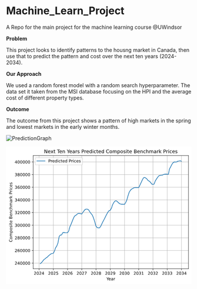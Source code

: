 # Machine_Learn_Project
A Repo for the main project for the machine learning course @UWindsor

<b>Problem</b>
<p>
  This project looks to identify patterns to the housng market in Canada, then use that to predict the pattern and cost over the next ten years (2024-2034).
</p>

<b>Our Approach</b>
<p>
   We used a random forest model with a random search hyperparameter. The data set it taken from the MSI database focusing on the HPI and the average cost of different property types.
</p>

<b>Outcome</b>
<p>
  The outcome from this project shows a pattern of high markets in the spring and lowest markets in the early winter months.
</p>

![PredictionGraph](https://github.com/PMcTwist/Machine_Learn_Project/assets/36010758/6141c07f-4ab3-41a1-83d2-74305d7efca3)<?xml version="1.0" encoding="utf-8" standalone="no"?>
<!DOCTYPE svg PUBLIC "-//W3C//DTD SVG 1.1//EN"
  "http://www.w3.org/Graphics/SVG/1.1/DTD/svg11.dtd">
<svg xmlns:xlink="http://www.w3.org/1999/xlink" width="453.483125pt" height="336.634375pt" viewBox="0 0 453.483125 336.634375" xmlns="http://www.w3.org/2000/svg" version="1.1">
 <metadata>
  <rdf:RDF xmlns:dc="http://purl.org/dc/elements/1.1/" xmlns:cc="http://creativecommons.org/ns#" xmlns:rdf="http://www.w3.org/1999/02/22-rdf-syntax-ns#">
   <cc:Work>
    <dc:type rdf:resource="http://purl.org/dc/dcmitype/StillImage"/>
    <dc:date>2024-03-12T00:32:23.652725</dc:date>
    <dc:format>image/svg+xml</dc:format>
    <dc:creator>
     <cc:Agent>
      <dc:title>Matplotlib v3.7.1, https://matplotlib.org/</dc:title>
     </cc:Agent>
    </dc:creator>
   </cc:Work>
  </rdf:RDF>
 </metadata>
 <defs>
  <style type="text/css">*{stroke-linejoin: round; stroke-linecap: butt}</style>
 </defs>
 <g id="figure_1">
  <g id="patch_1">
   <path d="M 0 336.634375 
L 453.483125 336.634375 
L 453.483125 0 
L 0 0 
z
" style="fill: #ffffff"/>
  </g>
  <g id="axes_1">
   <g id="patch_2">
    <path d="M 66.053125 299.078125 
L 446.283125 299.078125 
L 446.283125 22.318125 
L 66.053125 22.318125 
z
" style="fill: #ffffff"/>
   </g>
   <g id="matplotlib.axis_1">
    <g id="xtick_1">
     <g id="line2d_1">
      <path d="M 80.473273 299.078125 
L 80.473273 22.318125 
" clip-path="url(#p0b5fc66ed8)" style="fill: none; stroke: #b0b0b0; stroke-width: 0.8; stroke-linecap: square"/>
     </g>
     <g id="line2d_2">
      <defs>
       <path id="m12b2a1aa0b" d="M 0 0 
L 0 3.5 
" style="stroke: #000000; stroke-width: 0.8"/>
      </defs>
      <g>
       <use xlink:href="#m12b2a1aa0b" x="80.473273" y="299.078125" style="stroke: #000000; stroke-width: 0.8"/>
      </g>
     </g>
     <g id="text_1">
      <!-- 2024 -->
      <g transform="translate(67.748273 313.676562) scale(0.1 -0.1)">
       <defs>
        <path id="DejaVuSans-32" d="M 1228 531 
L 3431 531 
L 3431 0 
L 469 0 
L 469 531 
Q 828 903 1448 1529 
Q 2069 2156 2228 2338 
Q 2531 2678 2651 2914 
Q 2772 3150 2772 3378 
Q 2772 3750 2511 3984 
Q 2250 4219 1831 4219 
Q 1534 4219 1204 4116 
Q 875 4013 500 3803 
L 500 4441 
Q 881 4594 1212 4672 
Q 1544 4750 1819 4750 
Q 2544 4750 2975 4387 
Q 3406 4025 3406 3419 
Q 3406 3131 3298 2873 
Q 3191 2616 2906 2266 
Q 2828 2175 2409 1742 
Q 1991 1309 1228 531 
z
" transform="scale(0.015625)"/>
        <path id="DejaVuSans-30" d="M 2034 4250 
Q 1547 4250 1301 3770 
Q 1056 3291 1056 2328 
Q 1056 1369 1301 889 
Q 1547 409 2034 409 
Q 2525 409 2770 889 
Q 3016 1369 3016 2328 
Q 3016 3291 2770 3770 
Q 2525 4250 2034 4250 
z
M 2034 4750 
Q 2819 4750 3233 4129 
Q 3647 3509 3647 2328 
Q 3647 1150 3233 529 
Q 2819 -91 2034 -91 
Q 1250 -91 836 529 
Q 422 1150 422 2328 
Q 422 3509 836 4129 
Q 1250 4750 2034 4750 
z
" transform="scale(0.015625)"/>
        <path id="DejaVuSans-34" d="M 2419 4116 
L 825 1625 
L 2419 1625 
L 2419 4116 
z
M 2253 4666 
L 3047 4666 
L 3047 1625 
L 3713 1625 
L 3713 1100 
L 3047 1100 
L 3047 0 
L 2419 0 
L 2419 1100 
L 313 1100 
L 313 1709 
L 2253 4666 
z
" transform="scale(0.015625)"/>
       </defs>
       <use xlink:href="#DejaVuSans-32"/>
       <use xlink:href="#DejaVuSans-30" x="63.623047"/>
       <use xlink:href="#DejaVuSans-32" x="127.246094"/>
       <use xlink:href="#DejaVuSans-34" x="190.869141"/>
      </g>
     </g>
    </g>
    <g id="xtick_2">
     <g id="line2d_3">
      <path d="M 115.402287 299.078125 
L 115.402287 22.318125 
" clip-path="url(#p0b5fc66ed8)" style="fill: none; stroke: #b0b0b0; stroke-width: 0.8; stroke-linecap: square"/>
     </g>
     <g id="line2d_4">
      <g>
       <use xlink:href="#m12b2a1aa0b" x="115.402287" y="299.078125" style="stroke: #000000; stroke-width: 0.8"/>
      </g>
     </g>
     <g id="text_2">
      <!-- 2025 -->
      <g transform="translate(102.677287 313.676562) scale(0.1 -0.1)">
       <defs>
        <path id="DejaVuSans-35" d="M 691 4666 
L 3169 4666 
L 3169 4134 
L 1269 4134 
L 1269 2991 
Q 1406 3038 1543 3061 
Q 1681 3084 1819 3084 
Q 2600 3084 3056 2656 
Q 3513 2228 3513 1497 
Q 3513 744 3044 326 
Q 2575 -91 1722 -91 
Q 1428 -91 1123 -41 
Q 819 9 494 109 
L 494 744 
Q 775 591 1075 516 
Q 1375 441 1709 441 
Q 2250 441 2565 725 
Q 2881 1009 2881 1497 
Q 2881 1984 2565 2268 
Q 2250 2553 1709 2553 
Q 1456 2553 1204 2497 
Q 953 2441 691 2322 
L 691 4666 
z
" transform="scale(0.015625)"/>
       </defs>
       <use xlink:href="#DejaVuSans-32"/>
       <use xlink:href="#DejaVuSans-30" x="63.623047"/>
       <use xlink:href="#DejaVuSans-32" x="127.246094"/>
       <use xlink:href="#DejaVuSans-35" x="190.869141"/>
      </g>
     </g>
    </g>
    <g id="xtick_3">
     <g id="line2d_5">
      <path d="M 150.235868 299.078125 
L 150.235868 22.318125 
" clip-path="url(#p0b5fc66ed8)" style="fill: none; stroke: #b0b0b0; stroke-width: 0.8; stroke-linecap: square"/>
     </g>
     <g id="line2d_6">
      <g>
       <use xlink:href="#m12b2a1aa0b" x="150.235868" y="299.078125" style="stroke: #000000; stroke-width: 0.8"/>
      </g>
     </g>
     <g id="text_3">
      <!-- 2026 -->
      <g transform="translate(137.510868 313.676562) scale(0.1 -0.1)">
       <defs>
        <path id="DejaVuSans-36" d="M 2113 2584 
Q 1688 2584 1439 2293 
Q 1191 2003 1191 1497 
Q 1191 994 1439 701 
Q 1688 409 2113 409 
Q 2538 409 2786 701 
Q 3034 994 3034 1497 
Q 3034 2003 2786 2293 
Q 2538 2584 2113 2584 
z
M 3366 4563 
L 3366 3988 
Q 3128 4100 2886 4159 
Q 2644 4219 2406 4219 
Q 1781 4219 1451 3797 
Q 1122 3375 1075 2522 
Q 1259 2794 1537 2939 
Q 1816 3084 2150 3084 
Q 2853 3084 3261 2657 
Q 3669 2231 3669 1497 
Q 3669 778 3244 343 
Q 2819 -91 2113 -91 
Q 1303 -91 875 529 
Q 447 1150 447 2328 
Q 447 3434 972 4092 
Q 1497 4750 2381 4750 
Q 2619 4750 2861 4703 
Q 3103 4656 3366 4563 
z
" transform="scale(0.015625)"/>
       </defs>
       <use xlink:href="#DejaVuSans-32"/>
       <use xlink:href="#DejaVuSans-30" x="63.623047"/>
       <use xlink:href="#DejaVuSans-32" x="127.246094"/>
       <use xlink:href="#DejaVuSans-36" x="190.869141"/>
      </g>
     </g>
    </g>
    <g id="xtick_4">
     <g id="line2d_7">
      <path d="M 185.069448 299.078125 
L 185.069448 22.318125 
" clip-path="url(#p0b5fc66ed8)" style="fill: none; stroke: #b0b0b0; stroke-width: 0.8; stroke-linecap: square"/>
     </g>
     <g id="line2d_8">
      <g>
       <use xlink:href="#m12b2a1aa0b" x="185.069448" y="299.078125" style="stroke: #000000; stroke-width: 0.8"/>
      </g>
     </g>
     <g id="text_4">
      <!-- 2027 -->
      <g transform="translate(172.344448 313.676562) scale(0.1 -0.1)">
       <defs>
        <path id="DejaVuSans-37" d="M 525 4666 
L 3525 4666 
L 3525 4397 
L 1831 0 
L 1172 0 
L 2766 4134 
L 525 4134 
L 525 4666 
z
" transform="scale(0.015625)"/>
       </defs>
       <use xlink:href="#DejaVuSans-32"/>
       <use xlink:href="#DejaVuSans-30" x="63.623047"/>
       <use xlink:href="#DejaVuSans-32" x="127.246094"/>
       <use xlink:href="#DejaVuSans-37" x="190.869141"/>
      </g>
     </g>
    </g>
    <g id="xtick_5">
     <g id="line2d_9">
      <path d="M 219.903028 299.078125 
L 219.903028 22.318125 
" clip-path="url(#p0b5fc66ed8)" style="fill: none; stroke: #b0b0b0; stroke-width: 0.8; stroke-linecap: square"/>
     </g>
     <g id="line2d_10">
      <g>
       <use xlink:href="#m12b2a1aa0b" x="219.903028" y="299.078125" style="stroke: #000000; stroke-width: 0.8"/>
      </g>
     </g>
     <g id="text_5">
      <!-- 2028 -->
      <g transform="translate(207.178028 313.676562) scale(0.1 -0.1)">
       <defs>
        <path id="DejaVuSans-38" d="M 2034 2216 
Q 1584 2216 1326 1975 
Q 1069 1734 1069 1313 
Q 1069 891 1326 650 
Q 1584 409 2034 409 
Q 2484 409 2743 651 
Q 3003 894 3003 1313 
Q 3003 1734 2745 1975 
Q 2488 2216 2034 2216 
z
M 1403 2484 
Q 997 2584 770 2862 
Q 544 3141 544 3541 
Q 544 4100 942 4425 
Q 1341 4750 2034 4750 
Q 2731 4750 3128 4425 
Q 3525 4100 3525 3541 
Q 3525 3141 3298 2862 
Q 3072 2584 2669 2484 
Q 3125 2378 3379 2068 
Q 3634 1759 3634 1313 
Q 3634 634 3220 271 
Q 2806 -91 2034 -91 
Q 1263 -91 848 271 
Q 434 634 434 1313 
Q 434 1759 690 2068 
Q 947 2378 1403 2484 
z
M 1172 3481 
Q 1172 3119 1398 2916 
Q 1625 2713 2034 2713 
Q 2441 2713 2670 2916 
Q 2900 3119 2900 3481 
Q 2900 3844 2670 4047 
Q 2441 4250 2034 4250 
Q 1625 4250 1398 4047 
Q 1172 3844 1172 3481 
z
" transform="scale(0.015625)"/>
       </defs>
       <use xlink:href="#DejaVuSans-32"/>
       <use xlink:href="#DejaVuSans-30" x="63.623047"/>
       <use xlink:href="#DejaVuSans-32" x="127.246094"/>
       <use xlink:href="#DejaVuSans-38" x="190.869141"/>
      </g>
     </g>
    </g>
    <g id="xtick_6">
     <g id="line2d_11">
      <path d="M 254.832042 299.078125 
L 254.832042 22.318125 
" clip-path="url(#p0b5fc66ed8)" style="fill: none; stroke: #b0b0b0; stroke-width: 0.8; stroke-linecap: square"/>
     </g>
     <g id="line2d_12">
      <g>
       <use xlink:href="#m12b2a1aa0b" x="254.832042" y="299.078125" style="stroke: #000000; stroke-width: 0.8"/>
      </g>
     </g>
     <g id="text_6">
      <!-- 2029 -->
      <g transform="translate(242.107042 313.676562) scale(0.1 -0.1)">
       <defs>
        <path id="DejaVuSans-39" d="M 703 97 
L 703 672 
Q 941 559 1184 500 
Q 1428 441 1663 441 
Q 2288 441 2617 861 
Q 2947 1281 2994 2138 
Q 2813 1869 2534 1725 
Q 2256 1581 1919 1581 
Q 1219 1581 811 2004 
Q 403 2428 403 3163 
Q 403 3881 828 4315 
Q 1253 4750 1959 4750 
Q 2769 4750 3195 4129 
Q 3622 3509 3622 2328 
Q 3622 1225 3098 567 
Q 2575 -91 1691 -91 
Q 1453 -91 1209 -44 
Q 966 3 703 97 
z
M 1959 2075 
Q 2384 2075 2632 2365 
Q 2881 2656 2881 3163 
Q 2881 3666 2632 3958 
Q 2384 4250 1959 4250 
Q 1534 4250 1286 3958 
Q 1038 3666 1038 3163 
Q 1038 2656 1286 2365 
Q 1534 2075 1959 2075 
z
" transform="scale(0.015625)"/>
       </defs>
       <use xlink:href="#DejaVuSans-32"/>
       <use xlink:href="#DejaVuSans-30" x="63.623047"/>
       <use xlink:href="#DejaVuSans-32" x="127.246094"/>
       <use xlink:href="#DejaVuSans-39" x="190.869141"/>
      </g>
     </g>
    </g>
    <g id="xtick_7">
     <g id="line2d_13">
      <path d="M 289.665623 299.078125 
L 289.665623 22.318125 
" clip-path="url(#p0b5fc66ed8)" style="fill: none; stroke: #b0b0b0; stroke-width: 0.8; stroke-linecap: square"/>
     </g>
     <g id="line2d_14">
      <g>
       <use xlink:href="#m12b2a1aa0b" x="289.665623" y="299.078125" style="stroke: #000000; stroke-width: 0.8"/>
      </g>
     </g>
     <g id="text_7">
      <!-- 2030 -->
      <g transform="translate(276.940623 313.676562) scale(0.1 -0.1)">
       <defs>
        <path id="DejaVuSans-33" d="M 2597 2516 
Q 3050 2419 3304 2112 
Q 3559 1806 3559 1356 
Q 3559 666 3084 287 
Q 2609 -91 1734 -91 
Q 1441 -91 1130 -33 
Q 819 25 488 141 
L 488 750 
Q 750 597 1062 519 
Q 1375 441 1716 441 
Q 2309 441 2620 675 
Q 2931 909 2931 1356 
Q 2931 1769 2642 2001 
Q 2353 2234 1838 2234 
L 1294 2234 
L 1294 2753 
L 1863 2753 
Q 2328 2753 2575 2939 
Q 2822 3125 2822 3475 
Q 2822 3834 2567 4026 
Q 2313 4219 1838 4219 
Q 1578 4219 1281 4162 
Q 984 4106 628 3988 
L 628 4550 
Q 988 4650 1302 4700 
Q 1616 4750 1894 4750 
Q 2613 4750 3031 4423 
Q 3450 4097 3450 3541 
Q 3450 3153 3228 2886 
Q 3006 2619 2597 2516 
z
" transform="scale(0.015625)"/>
       </defs>
       <use xlink:href="#DejaVuSans-32"/>
       <use xlink:href="#DejaVuSans-30" x="63.623047"/>
       <use xlink:href="#DejaVuSans-33" x="127.246094"/>
       <use xlink:href="#DejaVuSans-30" x="190.869141"/>
      </g>
     </g>
    </g>
    <g id="xtick_8">
     <g id="line2d_15">
      <path d="M 324.499203 299.078125 
L 324.499203 22.318125 
" clip-path="url(#p0b5fc66ed8)" style="fill: none; stroke: #b0b0b0; stroke-width: 0.8; stroke-linecap: square"/>
     </g>
     <g id="line2d_16">
      <g>
       <use xlink:href="#m12b2a1aa0b" x="324.499203" y="299.078125" style="stroke: #000000; stroke-width: 0.8"/>
      </g>
     </g>
     <g id="text_8">
      <!-- 2031 -->
      <g transform="translate(311.774203 313.676562) scale(0.1 -0.1)">
       <defs>
        <path id="DejaVuSans-31" d="M 794 531 
L 1825 531 
L 1825 4091 
L 703 3866 
L 703 4441 
L 1819 4666 
L 2450 4666 
L 2450 531 
L 3481 531 
L 3481 0 
L 794 0 
L 794 531 
z
" transform="scale(0.015625)"/>
       </defs>
       <use xlink:href="#DejaVuSans-32"/>
       <use xlink:href="#DejaVuSans-30" x="63.623047"/>
       <use xlink:href="#DejaVuSans-33" x="127.246094"/>
       <use xlink:href="#DejaVuSans-31" x="190.869141"/>
      </g>
     </g>
    </g>
    <g id="xtick_9">
     <g id="line2d_17">
      <path d="M 359.332783 299.078125 
L 359.332783 22.318125 
" clip-path="url(#p0b5fc66ed8)" style="fill: none; stroke: #b0b0b0; stroke-width: 0.8; stroke-linecap: square"/>
     </g>
     <g id="line2d_18">
      <g>
       <use xlink:href="#m12b2a1aa0b" x="359.332783" y="299.078125" style="stroke: #000000; stroke-width: 0.8"/>
      </g>
     </g>
     <g id="text_9">
      <!-- 2032 -->
      <g transform="translate(346.607783 313.676562) scale(0.1 -0.1)">
       <use xlink:href="#DejaVuSans-32"/>
       <use xlink:href="#DejaVuSans-30" x="63.623047"/>
       <use xlink:href="#DejaVuSans-33" x="127.246094"/>
       <use xlink:href="#DejaVuSans-32" x="190.869141"/>
      </g>
     </g>
    </g>
    <g id="xtick_10">
     <g id="line2d_19">
      <path d="M 394.261798 299.078125 
L 394.261798 22.318125 
" clip-path="url(#p0b5fc66ed8)" style="fill: none; stroke: #b0b0b0; stroke-width: 0.8; stroke-linecap: square"/>
     </g>
     <g id="line2d_20">
      <g>
       <use xlink:href="#m12b2a1aa0b" x="394.261798" y="299.078125" style="stroke: #000000; stroke-width: 0.8"/>
      </g>
     </g>
     <g id="text_10">
      <!-- 2033 -->
      <g transform="translate(381.536798 313.676562) scale(0.1 -0.1)">
       <use xlink:href="#DejaVuSans-32"/>
       <use xlink:href="#DejaVuSans-30" x="63.623047"/>
       <use xlink:href="#DejaVuSans-33" x="127.246094"/>
       <use xlink:href="#DejaVuSans-33" x="190.869141"/>
      </g>
     </g>
    </g>
    <g id="xtick_11">
     <g id="line2d_21">
      <path d="M 429.095378 299.078125 
L 429.095378 22.318125 
" clip-path="url(#p0b5fc66ed8)" style="fill: none; stroke: #b0b0b0; stroke-width: 0.8; stroke-linecap: square"/>
     </g>
     <g id="line2d_22">
      <g>
       <use xlink:href="#m12b2a1aa0b" x="429.095378" y="299.078125" style="stroke: #000000; stroke-width: 0.8"/>
      </g>
     </g>
     <g id="text_11">
      <!-- 2034 -->
      <g transform="translate(416.370378 313.676562) scale(0.1 -0.1)">
       <use xlink:href="#DejaVuSans-32"/>
       <use xlink:href="#DejaVuSans-30" x="63.623047"/>
       <use xlink:href="#DejaVuSans-33" x="127.246094"/>
       <use xlink:href="#DejaVuSans-34" x="190.869141"/>
      </g>
     </g>
    </g>
    <g id="text_12">
     <!-- Year -->
     <g transform="translate(245.580625 327.354687) scale(0.1 -0.1)">
      <defs>
       <path id="DejaVuSans-59" d="M -13 4666 
L 666 4666 
L 1959 2747 
L 3244 4666 
L 3922 4666 
L 2272 2222 
L 2272 0 
L 1638 0 
L 1638 2222 
L -13 4666 
z
" transform="scale(0.015625)"/>
       <path id="DejaVuSans-65" d="M 3597 1894 
L 3597 1613 
L 953 1613 
Q 991 1019 1311 708 
Q 1631 397 2203 397 
Q 2534 397 2845 478 
Q 3156 559 3463 722 
L 3463 178 
Q 3153 47 2828 -22 
Q 2503 -91 2169 -91 
Q 1331 -91 842 396 
Q 353 884 353 1716 
Q 353 2575 817 3079 
Q 1281 3584 2069 3584 
Q 2775 3584 3186 3129 
Q 3597 2675 3597 1894 
z
M 3022 2063 
Q 3016 2534 2758 2815 
Q 2500 3097 2075 3097 
Q 1594 3097 1305 2825 
Q 1016 2553 972 2059 
L 3022 2063 
z
" transform="scale(0.015625)"/>
       <path id="DejaVuSans-61" d="M 2194 1759 
Q 1497 1759 1228 1600 
Q 959 1441 959 1056 
Q 959 750 1161 570 
Q 1363 391 1709 391 
Q 2188 391 2477 730 
Q 2766 1069 2766 1631 
L 2766 1759 
L 2194 1759 
z
M 3341 1997 
L 3341 0 
L 2766 0 
L 2766 531 
Q 2569 213 2275 61 
Q 1981 -91 1556 -91 
Q 1019 -91 701 211 
Q 384 513 384 1019 
Q 384 1609 779 1909 
Q 1175 2209 1959 2209 
L 2766 2209 
L 2766 2266 
Q 2766 2663 2505 2880 
Q 2244 3097 1772 3097 
Q 1472 3097 1187 3025 
Q 903 2953 641 2809 
L 641 3341 
Q 956 3463 1253 3523 
Q 1550 3584 1831 3584 
Q 2591 3584 2966 3190 
Q 3341 2797 3341 1997 
z
" transform="scale(0.015625)"/>
       <path id="DejaVuSans-72" d="M 2631 2963 
Q 2534 3019 2420 3045 
Q 2306 3072 2169 3072 
Q 1681 3072 1420 2755 
Q 1159 2438 1159 1844 
L 1159 0 
L 581 0 
L 581 3500 
L 1159 3500 
L 1159 2956 
Q 1341 3275 1631 3429 
Q 1922 3584 2338 3584 
Q 2397 3584 2469 3576 
Q 2541 3569 2628 3553 
L 2631 2963 
z
" transform="scale(0.015625)"/>
      </defs>
      <use xlink:href="#DejaVuSans-59"/>
      <use xlink:href="#DejaVuSans-65" x="47.833984"/>
      <use xlink:href="#DejaVuSans-61" x="109.357422"/>
      <use xlink:href="#DejaVuSans-72" x="170.636719"/>
     </g>
    </g>
   </g>
   <g id="matplotlib.axis_2">
    <g id="ytick_1">
     <g id="line2d_23">
      <path d="M 66.053125 285.314693 
L 446.283125 285.314693 
" clip-path="url(#p0b5fc66ed8)" style="fill: none; stroke: #b0b0b0; stroke-width: 0.8; stroke-linecap: square"/>
     </g>
     <g id="line2d_24">
      <defs>
       <path id="m299dc00cd1" d="M 0 0 
L -3.5 0 
" style="stroke: #000000; stroke-width: 0.8"/>
      </defs>
      <g>
       <use xlink:href="#m299dc00cd1" x="66.053125" y="285.314693" style="stroke: #000000; stroke-width: 0.8"/>
      </g>
     </g>
     <g id="text_13">
      <!-- 240000 -->
      <g transform="translate(20.878125 289.113912) scale(0.1 -0.1)">
       <use xlink:href="#DejaVuSans-32"/>
       <use xlink:href="#DejaVuSans-34" x="63.623047"/>
       <use xlink:href="#DejaVuSans-30" x="127.246094"/>
       <use xlink:href="#DejaVuSans-30" x="190.869141"/>
       <use xlink:href="#DejaVuSans-30" x="254.492188"/>
       <use xlink:href="#DejaVuSans-30" x="318.115234"/>
      </g>
     </g>
    </g>
    <g id="ytick_2">
     <g id="line2d_25">
      <path d="M 66.053125 254.37529 
L 446.283125 254.37529 
" clip-path="url(#p0b5fc66ed8)" style="fill: none; stroke: #b0b0b0; stroke-width: 0.8; stroke-linecap: square"/>
     </g>
     <g id="line2d_26">
      <g>
       <use xlink:href="#m299dc00cd1" x="66.053125" y="254.37529" style="stroke: #000000; stroke-width: 0.8"/>
      </g>
     </g>
     <g id="text_14">
      <!-- 260000 -->
      <g transform="translate(20.878125 258.174508) scale(0.1 -0.1)">
       <use xlink:href="#DejaVuSans-32"/>
       <use xlink:href="#DejaVuSans-36" x="63.623047"/>
       <use xlink:href="#DejaVuSans-30" x="127.246094"/>
       <use xlink:href="#DejaVuSans-30" x="190.869141"/>
       <use xlink:href="#DejaVuSans-30" x="254.492188"/>
       <use xlink:href="#DejaVuSans-30" x="318.115234"/>
      </g>
     </g>
    </g>
    <g id="ytick_3">
     <g id="line2d_27">
      <path d="M 66.053125 223.435887 
L 446.283125 223.435887 
" clip-path="url(#p0b5fc66ed8)" style="fill: none; stroke: #b0b0b0; stroke-width: 0.8; stroke-linecap: square"/>
     </g>
     <g id="line2d_28">
      <g>
       <use xlink:href="#m299dc00cd1" x="66.053125" y="223.435887" style="stroke: #000000; stroke-width: 0.8"/>
      </g>
     </g>
     <g id="text_15">
      <!-- 280000 -->
      <g transform="translate(20.878125 227.235105) scale(0.1 -0.1)">
       <use xlink:href="#DejaVuSans-32"/>
       <use xlink:href="#DejaVuSans-38" x="63.623047"/>
       <use xlink:href="#DejaVuSans-30" x="127.246094"/>
       <use xlink:href="#DejaVuSans-30" x="190.869141"/>
       <use xlink:href="#DejaVuSans-30" x="254.492188"/>
       <use xlink:href="#DejaVuSans-30" x="318.115234"/>
      </g>
     </g>
    </g>
    <g id="ytick_4">
     <g id="line2d_29">
      <path d="M 66.053125 192.496483 
L 446.283125 192.496483 
" clip-path="url(#p0b5fc66ed8)" style="fill: none; stroke: #b0b0b0; stroke-width: 0.8; stroke-linecap: square"/>
     </g>
     <g id="line2d_30">
      <g>
       <use xlink:href="#m299dc00cd1" x="66.053125" y="192.496483" style="stroke: #000000; stroke-width: 0.8"/>
      </g>
     </g>
     <g id="text_16">
      <!-- 300000 -->
      <g transform="translate(20.878125 196.295702) scale(0.1 -0.1)">
       <use xlink:href="#DejaVuSans-33"/>
       <use xlink:href="#DejaVuSans-30" x="63.623047"/>
       <use xlink:href="#DejaVuSans-30" x="127.246094"/>
       <use xlink:href="#DejaVuSans-30" x="190.869141"/>
       <use xlink:href="#DejaVuSans-30" x="254.492188"/>
       <use xlink:href="#DejaVuSans-30" x="318.115234"/>
      </g>
     </g>
    </g>
    <g id="ytick_5">
     <g id="line2d_31">
      <path d="M 66.053125 161.55708 
L 446.283125 161.55708 
" clip-path="url(#p0b5fc66ed8)" style="fill: none; stroke: #b0b0b0; stroke-width: 0.8; stroke-linecap: square"/>
     </g>
     <g id="line2d_32">
      <g>
       <use xlink:href="#m299dc00cd1" x="66.053125" y="161.55708" style="stroke: #000000; stroke-width: 0.8"/>
      </g>
     </g>
     <g id="text_17">
      <!-- 320000 -->
      <g transform="translate(20.878125 165.356299) scale(0.1 -0.1)">
       <use xlink:href="#DejaVuSans-33"/>
       <use xlink:href="#DejaVuSans-32" x="63.623047"/>
       <use xlink:href="#DejaVuSans-30" x="127.246094"/>
       <use xlink:href="#DejaVuSans-30" x="190.869141"/>
       <use xlink:href="#DejaVuSans-30" x="254.492188"/>
       <use xlink:href="#DejaVuSans-30" x="318.115234"/>
      </g>
     </g>
    </g>
    <g id="ytick_6">
     <g id="line2d_33">
      <path d="M 66.053125 130.617677 
L 446.283125 130.617677 
" clip-path="url(#p0b5fc66ed8)" style="fill: none; stroke: #b0b0b0; stroke-width: 0.8; stroke-linecap: square"/>
     </g>
     <g id="line2d_34">
      <g>
       <use xlink:href="#m299dc00cd1" x="66.053125" y="130.617677" style="stroke: #000000; stroke-width: 0.8"/>
      </g>
     </g>
     <g id="text_18">
      <!-- 340000 -->
      <g transform="translate(20.878125 134.416896) scale(0.1 -0.1)">
       <use xlink:href="#DejaVuSans-33"/>
       <use xlink:href="#DejaVuSans-34" x="63.623047"/>
       <use xlink:href="#DejaVuSans-30" x="127.246094"/>
       <use xlink:href="#DejaVuSans-30" x="190.869141"/>
       <use xlink:href="#DejaVuSans-30" x="254.492188"/>
       <use xlink:href="#DejaVuSans-30" x="318.115234"/>
      </g>
     </g>
    </g>
    <g id="ytick_7">
     <g id="line2d_35">
      <path d="M 66.053125 99.678274 
L 446.283125 99.678274 
" clip-path="url(#p0b5fc66ed8)" style="fill: none; stroke: #b0b0b0; stroke-width: 0.8; stroke-linecap: square"/>
     </g>
     <g id="line2d_36">
      <g>
       <use xlink:href="#m299dc00cd1" x="66.053125" y="99.678274" style="stroke: #000000; stroke-width: 0.8"/>
      </g>
     </g>
     <g id="text_19">
      <!-- 360000 -->
      <g transform="translate(20.878125 103.477493) scale(0.1 -0.1)">
       <use xlink:href="#DejaVuSans-33"/>
       <use xlink:href="#DejaVuSans-36" x="63.623047"/>
       <use xlink:href="#DejaVuSans-30" x="127.246094"/>
       <use xlink:href="#DejaVuSans-30" x="190.869141"/>
       <use xlink:href="#DejaVuSans-30" x="254.492188"/>
       <use xlink:href="#DejaVuSans-30" x="318.115234"/>
      </g>
     </g>
    </g>
    <g id="ytick_8">
     <g id="line2d_37">
      <path d="M 66.053125 68.738871 
L 446.283125 68.738871 
" clip-path="url(#p0b5fc66ed8)" style="fill: none; stroke: #b0b0b0; stroke-width: 0.8; stroke-linecap: square"/>
     </g>
     <g id="line2d_38">
      <g>
       <use xlink:href="#m299dc00cd1" x="66.053125" y="68.738871" style="stroke: #000000; stroke-width: 0.8"/>
      </g>
     </g>
     <g id="text_20">
      <!-- 380000 -->
      <g transform="translate(20.878125 72.538089) scale(0.1 -0.1)">
       <use xlink:href="#DejaVuSans-33"/>
       <use xlink:href="#DejaVuSans-38" x="63.623047"/>
       <use xlink:href="#DejaVuSans-30" x="127.246094"/>
       <use xlink:href="#DejaVuSans-30" x="190.869141"/>
       <use xlink:href="#DejaVuSans-30" x="254.492188"/>
       <use xlink:href="#DejaVuSans-30" x="318.115234"/>
      </g>
     </g>
    </g>
    <g id="ytick_9">
     <g id="line2d_39">
      <path d="M 66.053125 37.799468 
L 446.283125 37.799468 
" clip-path="url(#p0b5fc66ed8)" style="fill: none; stroke: #b0b0b0; stroke-width: 0.8; stroke-linecap: square"/>
     </g>
     <g id="line2d_40">
      <g>
       <use xlink:href="#m299dc00cd1" x="66.053125" y="37.799468" style="stroke: #000000; stroke-width: 0.8"/>
      </g>
     </g>
     <g id="text_21">
      <!-- 400000 -->
      <g transform="translate(20.878125 41.598686) scale(0.1 -0.1)">
       <use xlink:href="#DejaVuSans-34"/>
       <use xlink:href="#DejaVuSans-30" x="63.623047"/>
       <use xlink:href="#DejaVuSans-30" x="127.246094"/>
       <use xlink:href="#DejaVuSans-30" x="190.869141"/>
       <use xlink:href="#DejaVuSans-30" x="254.492188"/>
       <use xlink:href="#DejaVuSans-30" x="318.115234"/>
      </g>
     </g>
    </g>
    <g id="text_22">
     <!-- Composite Benchmark Prices -->
     <g transform="translate(14.798437 233.842656) rotate(-90) scale(0.1 -0.1)">
      <defs>
       <path id="DejaVuSans-43" d="M 4122 4306 
L 4122 3641 
Q 3803 3938 3442 4084 
Q 3081 4231 2675 4231 
Q 1875 4231 1450 3742 
Q 1025 3253 1025 2328 
Q 1025 1406 1450 917 
Q 1875 428 2675 428 
Q 3081 428 3442 575 
Q 3803 722 4122 1019 
L 4122 359 
Q 3791 134 3420 21 
Q 3050 -91 2638 -91 
Q 1578 -91 968 557 
Q 359 1206 359 2328 
Q 359 3453 968 4101 
Q 1578 4750 2638 4750 
Q 3056 4750 3426 4639 
Q 3797 4528 4122 4306 
z
" transform="scale(0.015625)"/>
       <path id="DejaVuSans-6f" d="M 1959 3097 
Q 1497 3097 1228 2736 
Q 959 2375 959 1747 
Q 959 1119 1226 758 
Q 1494 397 1959 397 
Q 2419 397 2687 759 
Q 2956 1122 2956 1747 
Q 2956 2369 2687 2733 
Q 2419 3097 1959 3097 
z
M 1959 3584 
Q 2709 3584 3137 3096 
Q 3566 2609 3566 1747 
Q 3566 888 3137 398 
Q 2709 -91 1959 -91 
Q 1206 -91 779 398 
Q 353 888 353 1747 
Q 353 2609 779 3096 
Q 1206 3584 1959 3584 
z
" transform="scale(0.015625)"/>
       <path id="DejaVuSans-6d" d="M 3328 2828 
Q 3544 3216 3844 3400 
Q 4144 3584 4550 3584 
Q 5097 3584 5394 3201 
Q 5691 2819 5691 2113 
L 5691 0 
L 5113 0 
L 5113 2094 
Q 5113 2597 4934 2840 
Q 4756 3084 4391 3084 
Q 3944 3084 3684 2787 
Q 3425 2491 3425 1978 
L 3425 0 
L 2847 0 
L 2847 2094 
Q 2847 2600 2669 2842 
Q 2491 3084 2119 3084 
Q 1678 3084 1418 2786 
Q 1159 2488 1159 1978 
L 1159 0 
L 581 0 
L 581 3500 
L 1159 3500 
L 1159 2956 
Q 1356 3278 1631 3431 
Q 1906 3584 2284 3584 
Q 2666 3584 2933 3390 
Q 3200 3197 3328 2828 
z
" transform="scale(0.015625)"/>
       <path id="DejaVuSans-70" d="M 1159 525 
L 1159 -1331 
L 581 -1331 
L 581 3500 
L 1159 3500 
L 1159 2969 
Q 1341 3281 1617 3432 
Q 1894 3584 2278 3584 
Q 2916 3584 3314 3078 
Q 3713 2572 3713 1747 
Q 3713 922 3314 415 
Q 2916 -91 2278 -91 
Q 1894 -91 1617 61 
Q 1341 213 1159 525 
z
M 3116 1747 
Q 3116 2381 2855 2742 
Q 2594 3103 2138 3103 
Q 1681 3103 1420 2742 
Q 1159 2381 1159 1747 
Q 1159 1113 1420 752 
Q 1681 391 2138 391 
Q 2594 391 2855 752 
Q 3116 1113 3116 1747 
z
" transform="scale(0.015625)"/>
       <path id="DejaVuSans-73" d="M 2834 3397 
L 2834 2853 
Q 2591 2978 2328 3040 
Q 2066 3103 1784 3103 
Q 1356 3103 1142 2972 
Q 928 2841 928 2578 
Q 928 2378 1081 2264 
Q 1234 2150 1697 2047 
L 1894 2003 
Q 2506 1872 2764 1633 
Q 3022 1394 3022 966 
Q 3022 478 2636 193 
Q 2250 -91 1575 -91 
Q 1294 -91 989 -36 
Q 684 19 347 128 
L 347 722 
Q 666 556 975 473 
Q 1284 391 1588 391 
Q 1994 391 2212 530 
Q 2431 669 2431 922 
Q 2431 1156 2273 1281 
Q 2116 1406 1581 1522 
L 1381 1569 
Q 847 1681 609 1914 
Q 372 2147 372 2553 
Q 372 3047 722 3315 
Q 1072 3584 1716 3584 
Q 2034 3584 2315 3537 
Q 2597 3491 2834 3397 
z
" transform="scale(0.015625)"/>
       <path id="DejaVuSans-69" d="M 603 3500 
L 1178 3500 
L 1178 0 
L 603 0 
L 603 3500 
z
M 603 4863 
L 1178 4863 
L 1178 4134 
L 603 4134 
L 603 4863 
z
" transform="scale(0.015625)"/>
       <path id="DejaVuSans-74" d="M 1172 4494 
L 1172 3500 
L 2356 3500 
L 2356 3053 
L 1172 3053 
L 1172 1153 
Q 1172 725 1289 603 
Q 1406 481 1766 481 
L 2356 481 
L 2356 0 
L 1766 0 
Q 1100 0 847 248 
Q 594 497 594 1153 
L 594 3053 
L 172 3053 
L 172 3500 
L 594 3500 
L 594 4494 
L 1172 4494 
z
" transform="scale(0.015625)"/>
       <path id="DejaVuSans-20" transform="scale(0.015625)"/>
       <path id="DejaVuSans-42" d="M 1259 2228 
L 1259 519 
L 2272 519 
Q 2781 519 3026 730 
Q 3272 941 3272 1375 
Q 3272 1813 3026 2020 
Q 2781 2228 2272 2228 
L 1259 2228 
z
M 1259 4147 
L 1259 2741 
L 2194 2741 
Q 2656 2741 2882 2914 
Q 3109 3088 3109 3444 
Q 3109 3797 2882 3972 
Q 2656 4147 2194 4147 
L 1259 4147 
z
M 628 4666 
L 2241 4666 
Q 2963 4666 3353 4366 
Q 3744 4066 3744 3513 
Q 3744 3084 3544 2831 
Q 3344 2578 2956 2516 
Q 3422 2416 3680 2098 
Q 3938 1781 3938 1306 
Q 3938 681 3513 340 
Q 3088 0 2303 0 
L 628 0 
L 628 4666 
z
" transform="scale(0.015625)"/>
       <path id="DejaVuSans-6e" d="M 3513 2113 
L 3513 0 
L 2938 0 
L 2938 2094 
Q 2938 2591 2744 2837 
Q 2550 3084 2163 3084 
Q 1697 3084 1428 2787 
Q 1159 2491 1159 1978 
L 1159 0 
L 581 0 
L 581 3500 
L 1159 3500 
L 1159 2956 
Q 1366 3272 1645 3428 
Q 1925 3584 2291 3584 
Q 2894 3584 3203 3211 
Q 3513 2838 3513 2113 
z
" transform="scale(0.015625)"/>
       <path id="DejaVuSans-63" d="M 3122 3366 
L 3122 2828 
Q 2878 2963 2633 3030 
Q 2388 3097 2138 3097 
Q 1578 3097 1268 2742 
Q 959 2388 959 1747 
Q 959 1106 1268 751 
Q 1578 397 2138 397 
Q 2388 397 2633 464 
Q 2878 531 3122 666 
L 3122 134 
Q 2881 22 2623 -34 
Q 2366 -91 2075 -91 
Q 1284 -91 818 406 
Q 353 903 353 1747 
Q 353 2603 823 3093 
Q 1294 3584 2113 3584 
Q 2378 3584 2631 3529 
Q 2884 3475 3122 3366 
z
" transform="scale(0.015625)"/>
       <path id="DejaVuSans-68" d="M 3513 2113 
L 3513 0 
L 2938 0 
L 2938 2094 
Q 2938 2591 2744 2837 
Q 2550 3084 2163 3084 
Q 1697 3084 1428 2787 
Q 1159 2491 1159 1978 
L 1159 0 
L 581 0 
L 581 4863 
L 1159 4863 
L 1159 2956 
Q 1366 3272 1645 3428 
Q 1925 3584 2291 3584 
Q 2894 3584 3203 3211 
Q 3513 2838 3513 2113 
z
" transform="scale(0.015625)"/>
       <path id="DejaVuSans-6b" d="M 581 4863 
L 1159 4863 
L 1159 1991 
L 2875 3500 
L 3609 3500 
L 1753 1863 
L 3688 0 
L 2938 0 
L 1159 1709 
L 1159 0 
L 581 0 
L 581 4863 
z
" transform="scale(0.015625)"/>
       <path id="DejaVuSans-50" d="M 1259 4147 
L 1259 2394 
L 2053 2394 
Q 2494 2394 2734 2622 
Q 2975 2850 2975 3272 
Q 2975 3691 2734 3919 
Q 2494 4147 2053 4147 
L 1259 4147 
z
M 628 4666 
L 2053 4666 
Q 2838 4666 3239 4311 
Q 3641 3956 3641 3272 
Q 3641 2581 3239 2228 
Q 2838 1875 2053 1875 
L 1259 1875 
L 1259 0 
L 628 0 
L 628 4666 
z
" transform="scale(0.015625)"/>
      </defs>
      <use xlink:href="#DejaVuSans-43"/>
      <use xlink:href="#DejaVuSans-6f" x="69.824219"/>
      <use xlink:href="#DejaVuSans-6d" x="131.005859"/>
      <use xlink:href="#DejaVuSans-70" x="228.417969"/>
      <use xlink:href="#DejaVuSans-6f" x="291.894531"/>
      <use xlink:href="#DejaVuSans-73" x="353.076172"/>
      <use xlink:href="#DejaVuSans-69" x="405.175781"/>
      <use xlink:href="#DejaVuSans-74" x="432.958984"/>
      <use xlink:href="#DejaVuSans-65" x="472.167969"/>
      <use xlink:href="#DejaVuSans-20" x="533.691406"/>
      <use xlink:href="#DejaVuSans-42" x="565.478516"/>
      <use xlink:href="#DejaVuSans-65" x="634.082031"/>
      <use xlink:href="#DejaVuSans-6e" x="695.605469"/>
      <use xlink:href="#DejaVuSans-63" x="758.984375"/>
      <use xlink:href="#DejaVuSans-68" x="813.964844"/>
      <use xlink:href="#DejaVuSans-6d" x="877.34375"/>
      <use xlink:href="#DejaVuSans-61" x="974.755859"/>
      <use xlink:href="#DejaVuSans-72" x="1036.035156"/>
      <use xlink:href="#DejaVuSans-6b" x="1077.148438"/>
      <use xlink:href="#DejaVuSans-20" x="1135.058594"/>
      <use xlink:href="#DejaVuSans-50" x="1166.845703"/>
      <use xlink:href="#DejaVuSans-72" x="1225.398438"/>
      <use xlink:href="#DejaVuSans-69" x="1266.511719"/>
      <use xlink:href="#DejaVuSans-63" x="1294.294922"/>
      <use xlink:href="#DejaVuSans-65" x="1349.275391"/>
      <use xlink:href="#DejaVuSans-73" x="1410.798828"/>
     </g>
    </g>
   </g>
   <g id="line2d_41">
    <path d="M 83.336307 286.498125 
L 86.103906 284.596899 
L 89.062375 280.989364 
L 91.925409 277.035309 
L 94.883877 275.03585 
L 97.746911 272.423791 
L 100.70538 270.625438 
L 103.663848 267.367519 
L 106.526882 265.128279 
L 109.485351 262.726608 
L 112.348385 261.65069 
L 115.306853 261.418645 
L 118.265321 255.80469 
L 120.937486 247.915142 
L 123.895955 243.419647 
L 126.758989 236.018168 
L 129.717457 220.236752 
L 132.580491 216.548002 
L 135.53896 216.548002 
L 138.497428 210.908522 
L 141.360462 210.392608 
L 144.318931 210.893826 
L 147.181965 210.96576 
L 150.140433 210.927086 
L 153.098902 206.81988 
L 155.771067 196.915404 
L 158.729535 190.384869 
L 161.592569 183.226265 
L 164.551038 175.827106 
L 167.414071 170.213152 
L 170.37254 168.496015 
L 173.331008 165.850696 
L 176.194042 163.687258 
L 179.152511 163.621512 
L 182.015545 164.149802 
L 184.974013 165.22804 
L 187.932482 160.932104 
L 190.604647 157.340813 
L 193.563115 153.751069 
L 196.426149 153.155485 
L 199.384618 153.404547 
L 202.247652 155.625997 
L 205.20612 160.782048 
L 208.164589 164.470798 
L 211.027623 168.022642 
L 213.986091 175.365336 
L 216.849125 184.055441 
L 219.807593 194.883458 
L 222.766062 198.327014 
L 225.533661 199.025471 
L 228.49213 199.050222 
L 231.355164 195.267107 
L 234.313632 189.132597 
L 237.176666 183.206928 
L 240.135135 177.896179 
L 243.093603 171.736917 
L 245.956637 166.09357 
L 248.915106 160.833098 
L 251.77814 157.111861 
L 254.736608 156.003457 
L 257.695076 150.947959 
L 260.367242 142.763713 
L 263.32571 137.237936 
L 266.188744 133.546865 
L 269.147212 132.679788 
L 272.010246 134.59339 
L 274.968715 137.677275 
L 277.927183 139.887122 
L 280.790217 140.981604 
L 283.748686 141.382269 
L 286.61172 141.248456 
L 289.570188 141.716414 
L 292.528657 137.129648 
L 295.200822 131.487848 
L 298.15929 120.967677 
L 301.022324 112.152268 
L 303.980793 107.357434 
L 306.843827 104.271228 
L 309.802295 102.824811 
L 312.760763 101.026458 
L 315.623797 100.328775 
L 318.582266 100.376731 
L 321.4453 100.344245 
L 324.403768 100.572423 
L 327.362237 94.492056 
L 330.034402 88.895118 
L 332.99287 82.388562 
L 335.855904 76.947094 
L 338.814373 75.575705 
L 341.677407 77.054609 
L 344.635875 79.607883 
L 347.594344 83.480723 
L 350.457378 84.853659 
L 353.415846 87.69467 
L 356.27888 91.843643 
L 359.237348 92.600112 
L 362.195817 91.967401 
L 364.963416 84.358628 
L 367.921885 79.665894 
L 370.784919 75.316588 
L 373.743387 71.755463 
L 376.606421 70.750705 
L 379.56489 70.426615 
L 382.523358 70.089376 
L 385.386392 68.442626 
L 388.344861 67.830799 
L 391.207895 67.650577 
L 394.166363 67.839308 
L 397.124831 68.069033 
L 399.796997 54.963101 
L 402.755465 49.70495 
L 405.618499 43.99663 
L 408.576967 39.633401 
L 411.440001 37.841236 
L 414.39847 38.071734 
L 417.356938 37.815711 
L 420.219972 36.021999 
L 423.178441 35.584206 
L 426.041475 34.898125 
L 428.999943 36.221558 
" clip-path="url(#p0b5fc66ed8)" style="fill: none; stroke: #1f77b4; stroke-width: 1.5; stroke-linecap: square"/>
   </g>
   <g id="patch_3">
    <path d="M 66.053125 299.078125 
L 66.053125 22.318125 
" style="fill: none; stroke: #000000; stroke-width: 0.8; stroke-linejoin: miter; stroke-linecap: square"/>
   </g>
   <g id="patch_4">
    <path d="M 446.283125 299.078125 
L 446.283125 22.318125 
" style="fill: none; stroke: #000000; stroke-width: 0.8; stroke-linejoin: miter; stroke-linecap: square"/>
   </g>
   <g id="patch_5">
    <path d="M 66.053125 299.078125 
L 446.283125 299.078125 
" style="fill: none; stroke: #000000; stroke-width: 0.8; stroke-linejoin: miter; stroke-linecap: square"/>
   </g>
   <g id="patch_6">
    <path d="M 66.053125 22.318125 
L 446.283125 22.318125 
" style="fill: none; stroke: #000000; stroke-width: 0.8; stroke-linejoin: miter; stroke-linecap: square"/>
   </g>
   <g id="text_23">
    <!-- Next Ten Years Predicted Composite Benchmark Prices -->
    <g transform="translate(92.654062 16.318125) scale(0.12 -0.12)">
     <defs>
      <path id="DejaVuSans-4e" d="M 628 4666 
L 1478 4666 
L 3547 763 
L 3547 4666 
L 4159 4666 
L 4159 0 
L 3309 0 
L 1241 3903 
L 1241 0 
L 628 0 
L 628 4666 
z
" transform="scale(0.015625)"/>
      <path id="DejaVuSans-78" d="M 3513 3500 
L 2247 1797 
L 3578 0 
L 2900 0 
L 1881 1375 
L 863 0 
L 184 0 
L 1544 1831 
L 300 3500 
L 978 3500 
L 1906 2253 
L 2834 3500 
L 3513 3500 
z
" transform="scale(0.015625)"/>
      <path id="DejaVuSans-54" d="M -19 4666 
L 3928 4666 
L 3928 4134 
L 2272 4134 
L 2272 0 
L 1638 0 
L 1638 4134 
L -19 4134 
L -19 4666 
z
" transform="scale(0.015625)"/>
      <path id="DejaVuSans-64" d="M 2906 2969 
L 2906 4863 
L 3481 4863 
L 3481 0 
L 2906 0 
L 2906 525 
Q 2725 213 2448 61 
Q 2172 -91 1784 -91 
Q 1150 -91 751 415 
Q 353 922 353 1747 
Q 353 2572 751 3078 
Q 1150 3584 1784 3584 
Q 2172 3584 2448 3432 
Q 2725 3281 2906 2969 
z
M 947 1747 
Q 947 1113 1208 752 
Q 1469 391 1925 391 
Q 2381 391 2643 752 
Q 2906 1113 2906 1747 
Q 2906 2381 2643 2742 
Q 2381 3103 1925 3103 
Q 1469 3103 1208 2742 
Q 947 2381 947 1747 
z
" transform="scale(0.015625)"/>
     </defs>
     <use xlink:href="#DejaVuSans-4e"/>
     <use xlink:href="#DejaVuSans-65" x="74.804688"/>
     <use xlink:href="#DejaVuSans-78" x="134.578125"/>
     <use xlink:href="#DejaVuSans-74" x="193.757812"/>
     <use xlink:href="#DejaVuSans-20" x="232.966797"/>
     <use xlink:href="#DejaVuSans-54" x="264.753906"/>
     <use xlink:href="#DejaVuSans-65" x="308.837891"/>
     <use xlink:href="#DejaVuSans-6e" x="370.361328"/>
     <use xlink:href="#DejaVuSans-20" x="433.740234"/>
     <use xlink:href="#DejaVuSans-59" x="465.527344"/>
     <use xlink:href="#DejaVuSans-65" x="513.361328"/>
     <use xlink:href="#DejaVuSans-61" x="574.884766"/>
     <use xlink:href="#DejaVuSans-72" x="636.164062"/>
     <use xlink:href="#DejaVuSans-73" x="677.277344"/>
     <use xlink:href="#DejaVuSans-20" x="729.376953"/>
     <use xlink:href="#DejaVuSans-50" x="761.164062"/>
     <use xlink:href="#DejaVuSans-72" x="819.716797"/>
     <use xlink:href="#DejaVuSans-65" x="858.580078"/>
     <use xlink:href="#DejaVuSans-64" x="920.103516"/>
     <use xlink:href="#DejaVuSans-69" x="983.580078"/>
     <use xlink:href="#DejaVuSans-63" x="1011.363281"/>
     <use xlink:href="#DejaVuSans-74" x="1066.34375"/>
     <use xlink:href="#DejaVuSans-65" x="1105.552734"/>
     <use xlink:href="#DejaVuSans-64" x="1167.076172"/>
     <use xlink:href="#DejaVuSans-20" x="1230.552734"/>
     <use xlink:href="#DejaVuSans-43" x="1262.339844"/>
     <use xlink:href="#DejaVuSans-6f" x="1332.164062"/>
     <use xlink:href="#DejaVuSans-6d" x="1393.345703"/>
     <use xlink:href="#DejaVuSans-70" x="1490.757812"/>
     <use xlink:href="#DejaVuSans-6f" x="1554.234375"/>
     <use xlink:href="#DejaVuSans-73" x="1615.416016"/>
     <use xlink:href="#DejaVuSans-69" x="1667.515625"/>
     <use xlink:href="#DejaVuSans-74" x="1695.298828"/>
     <use xlink:href="#DejaVuSans-65" x="1734.507812"/>
     <use xlink:href="#DejaVuSans-20" x="1796.03125"/>
     <use xlink:href="#DejaVuSans-42" x="1827.818359"/>
     <use xlink:href="#DejaVuSans-65" x="1896.421875"/>
     <use xlink:href="#DejaVuSans-6e" x="1957.945312"/>
     <use xlink:href="#DejaVuSans-63" x="2021.324219"/>
     <use xlink:href="#DejaVuSans-68" x="2076.304688"/>
     <use xlink:href="#DejaVuSans-6d" x="2139.683594"/>
     <use xlink:href="#DejaVuSans-61" x="2237.095703"/>
     <use xlink:href="#DejaVuSans-72" x="2298.375"/>
     <use xlink:href="#DejaVuSans-6b" x="2339.488281"/>
     <use xlink:href="#DejaVuSans-20" x="2397.398438"/>
     <use xlink:href="#DejaVuSans-50" x="2429.185547"/>
     <use xlink:href="#DejaVuSans-72" x="2487.738281"/>
     <use xlink:href="#DejaVuSans-69" x="2528.851562"/>
     <use xlink:href="#DejaVuSans-63" x="2556.634766"/>
     <use xlink:href="#DejaVuSans-65" x="2611.615234"/>
     <use xlink:href="#DejaVuSans-73" x="2673.138672"/>
    </g>
   </g>
   <g id="legend_1">
    <g id="patch_7">
     <path d="M 73.053125 44.99625 
L 184.776563 44.99625 
Q 186.776563 44.99625 186.776563 42.99625 
L 186.776563 29.318125 
Q 186.776563 27.318125 184.776563 27.318125 
L 73.053125 27.318125 
Q 71.053125 27.318125 71.053125 29.318125 
L 71.053125 42.99625 
Q 71.053125 44.99625 73.053125 44.99625 
z
" style="fill: #ffffff; opacity: 0.8; stroke: #cccccc; stroke-linejoin: miter"/>
    </g>
    <g id="line2d_42">
     <path d="M 75.053125 35.416562 
L 85.053125 35.416562 
L 95.053125 35.416562 
" style="fill: none; stroke: #1f77b4; stroke-width: 1.5; stroke-linecap: square"/>
    </g>
    <g id="text_24">
     <!-- Predicted Prices -->
     <g transform="translate(103.053125 38.916562) scale(0.1 -0.1)">
      <use xlink:href="#DejaVuSans-50"/>
      <use xlink:href="#DejaVuSans-72" x="58.552734"/>
      <use xlink:href="#DejaVuSans-65" x="97.416016"/>
      <use xlink:href="#DejaVuSans-64" x="158.939453"/>
      <use xlink:href="#DejaVuSans-69" x="222.416016"/>
      <use xlink:href="#DejaVuSans-63" x="250.199219"/>
      <use xlink:href="#DejaVuSans-74" x="305.179688"/>
      <use xlink:href="#DejaVuSans-65" x="344.388672"/>
      <use xlink:href="#DejaVuSans-64" x="405.912109"/>
      <use xlink:href="#DejaVuSans-20" x="469.388672"/>
      <use xlink:href="#DejaVuSans-50" x="501.175781"/>
      <use xlink:href="#DejaVuSans-72" x="559.728516"/>
      <use xlink:href="#DejaVuSans-69" x="600.841797"/>
      <use xlink:href="#DejaVuSans-63" x="628.625"/>
      <use xlink:href="#DejaVuSans-65" x="683.605469"/>
      <use xlink:href="#DejaVuSans-73" x="745.128906"/>
     </g>
    </g>
   </g>
  </g>
 </g>
 <defs>
  <clipPath id="p0b5fc66ed8">
   <rect x="66.053125" y="22.318125" width="380.23" height="276.76"/>
  </clipPath>
 </defs>
</svg>

